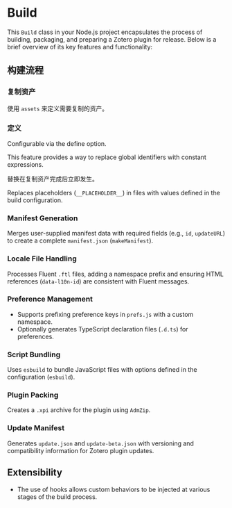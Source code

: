 # Build

This `Build` class in your Node.js project encapsulates the process of building, packaging, and preparing a Zotero plugin for release. Below is a brief overview of its key features and functionality:

## 构建流程

### 复制资产

使用 `assets` 来定义需要复制的资产。

### 定义

Configurable via the define option.

This feature provides a way to replace global identifiers with constant expressions.

替换在复制资产完成后立即发生。

Replaces placeholders (`__PLACEHOLDER__`) in files with values defined in the build configuration.

### Manifest Generation

Merges user-supplied manifest data with required fields (e.g., `id`, `updateURL`) to create a complete `manifest.json` (`makeManifest`).

### Locale File Handling

Processes Fluent `.ftl` files, adding a namespace prefix and ensuring HTML references (`data-l10n-id`) are consistent with Fluent messages.

### Preference Management

- Supports prefixing preference keys in `prefs.js` with a custom namespace.
- Optionally generates TypeScript declaration files (`.d.ts`) for preferences.

### Script Bundling

Uses `esbuild` to bundle JavaScript files with options defined in the configuration (`esbuild`).

### Plugin Packing

Creates a `.xpi` archive for the plugin using `AdmZip`.

### Update Manifest

Generates `update.json` and `update-beta.json` with versioning and compatibility information for Zotero plugin updates.

## Extensibility

- The use of hooks allows custom behaviors to be injected at various stages of the build process.
